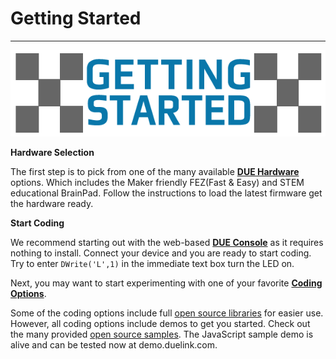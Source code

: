 # Getting Started

---

<div style="text-align: center;">

![Host Mode](./images/getting-started.png)

</div>

**Hardware Selection**

The first step is to pick from one of the many available [**DUE Hardware**](../hardware/intro.md) options. Which includes the Maker friendly FEZ(Fast & Easy) and STEM educational BrainPad. Follow the instructions to load the latest firmware get the hardware ready. 

**Start Coding**

We recommend starting out with the web-based [**DUE Console**](../software/console.md) as it requires nothing to install. Connect your device and you are ready to start coding. Try to enter `DWrite('L',1)` in the immediate text box turn the LED on.

Next, you may want to start experimenting with one of your favorite [**Coding Options**](../software/coding-options/coding-options.md).

Some of the coding options include full [open source libraries](https://github.com/ghi-electronics/due-libraries) for easier use. However, all coding options include demos to get you started. Check out the many provided [open source samples](https://github.com/ghi-electronics/due-samples). The JavaScript sample demo is alive and can be tested now at demo.duelink.com.
